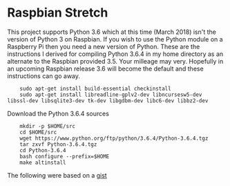 
# Raspbian Stretch

This project supports Python 3.6 which at this time (March 2018)
isn't the version of Python 3 on Raspbian. If
you wish to use the Python module on a Raspberry Pi then you
need a new version of Python.  These are the instructions I derived
for compiling Python 3.6.4 in my home directory as an alternate
to the Raspbian provided 3.5.  Your milleage may very. Hopefully in an 
upcoming Raspbian release 3.6 will become the default and 
these instructions can go away.

```shell
    sudo apt-get install build-essential checkinstall
    sudo apt-get install libreadline-gplv2-dev libncursesw5-dev libssl-dev libsqlite3-dev tk-dev libgdbm-dev libc6-dev libbz2-dev
```

Download the Python 3.6.4 sources

```
    mkdir -p $HOME/src
    cd $HOME/src
    wget https://www.python.org/ftp/python/3.6.4/Python-3.6.4.tgz
    tar zxvf Python-3.6.4.tgz
    cd Python-3.6.4
    bash configure --prefix=$HOME
    make altinstall
```

The following were based on a [gist](https://gist.github.com/dschep/24aa61672a2092246eaca2824400d37f)
